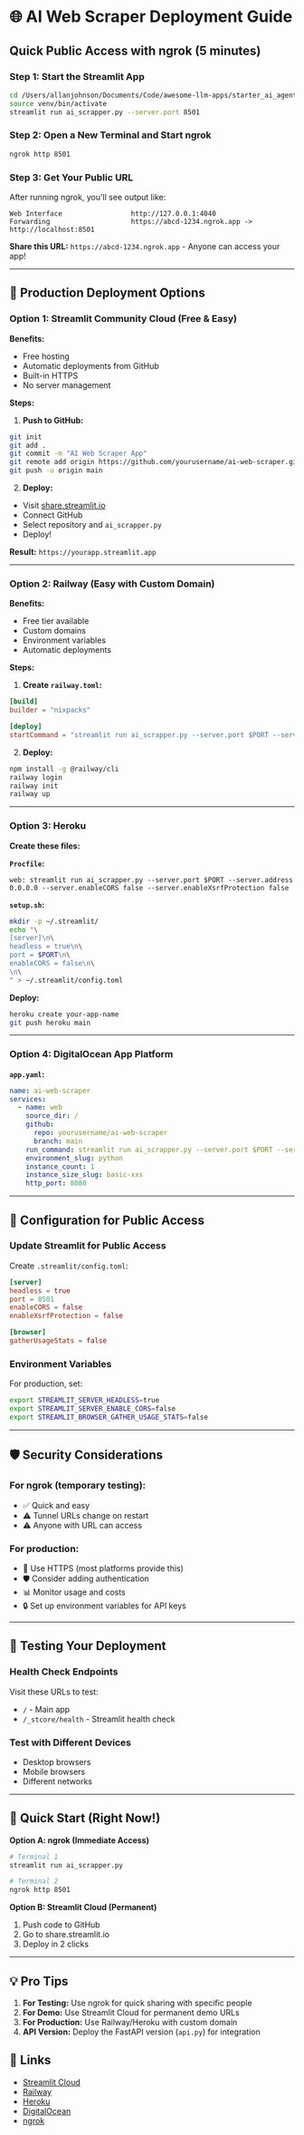 # 🌐 AI Web Scraper Deployment Guide

## Quick Public Access with ngrok (5 minutes)

### Step 1: Start the Streamlit App

```bash
cd /Users/allanjohnson/Documents/Code/awesome-llm-apps/starter_ai_agents/web_scrapping_ai_agent
source venv/bin/activate
streamlit run ai_scrapper.py --server.port 8501
```

### Step 2: Open a New Terminal and Start ngrok

```bash
ngrok http 8501
```

### Step 3: Get Your Public URL

After running ngrok, you'll see output like:

```
Web Interface                 http://127.0.0.1:4040
Forwarding                    https://abcd-1234.ngrok.app -> http://localhost:8501
```

**Share this URL:** `https://abcd-1234.ngrok.app` - Anyone can access your app!

---

## 🚀 Production Deployment Options

### Option 1: Streamlit Community Cloud (Free & Easy)

**Benefits:**

- Free hosting
- Automatic deployments from GitHub
- Built-in HTTPS
- No server management

**Steps:**

1. **Push to GitHub:**

```bash
git init
git add .
git commit -m "AI Web Scraper App"
git remote add origin https://github.com/yourusername/ai-web-scraper.git
git push -u origin main
```

2. **Deploy:**

- Visit [share.streamlit.io](https://share.streamlit.io)
- Connect GitHub
- Select repository and `ai_scrapper.py`
- Deploy!

**Result:** `https://yourapp.streamlit.app`

---

### Option 2: Railway (Easy with Custom Domain)

**Benefits:**

- Free tier available
- Custom domains
- Environment variables
- Automatic deployments

**Steps:**

1. **Create `railway.toml`:**

```toml
[build]
builder = "nixpacks"

[deploy]
startCommand = "streamlit run ai_scrapper.py --server.port $PORT --server.address 0.0.0.0"
```

2. **Deploy:**

```bash
npm install -g @railway/cli
railway login
railway init
railway up
```

---

### Option 3: Heroku

**Create these files:**

**`Procfile`:**

```
web: streamlit run ai_scrapper.py --server.port $PORT --server.address 0.0.0.0 --server.enableCORS false --server.enableXsrfProtection false
```

**`setup.sh`:**

```bash
mkdir -p ~/.streamlit/
echo "\
[server]\n\
headless = true\n\
port = $PORT\n\
enableCORS = false\n\
\n\
" > ~/.streamlit/config.toml
```

**Deploy:**

```bash
heroku create your-app-name
git push heroku main
```

---

### Option 4: DigitalOcean App Platform

**`app.yaml`:**

```yaml
name: ai-web-scraper
services:
  - name: web
    source_dir: /
    github:
      repo: yourusername/ai-web-scraper
      branch: main
    run_command: streamlit run ai_scrapper.py --server.port $PORT --server.address 0.0.0.0
    environment_slug: python
    instance_count: 1
    instance_size_slug: basic-xxs
    http_port: 8080
```

---

## 🔧 Configuration for Public Access

### Update Streamlit for Public Access

Create `.streamlit/config.toml`:

```toml
[server]
headless = true
port = 8501
enableCORS = false
enableXsrfProtection = false

[browser]
gatherUsageStats = false
```

### Environment Variables

For production, set:

```bash
export STREAMLIT_SERVER_HEADLESS=true
export STREAMLIT_SERVER_ENABLE_CORS=false
export STREAMLIT_BROWSER_GATHER_USAGE_STATS=false
```

---

## 🛡️ Security Considerations

### For ngrok (temporary testing):

- ✅ Quick and easy
- ⚠️ Tunnel URLs change on restart
- ⚠️ Anyone with URL can access

### For production:

- 🔐 Use HTTPS (most platforms provide this)
- 🛡️ Consider adding authentication
- 📊 Monitor usage and costs
- 🔒 Set up environment variables for API keys

---

## 📱 Testing Your Deployment

### Health Check Endpoints

Visit these URLs to test:

- `/` - Main app
- `/_stcore/health` - Streamlit health check

### Test with Different Devices

- Desktop browsers
- Mobile browsers
- Different networks

---

## 🚨 Quick Start (Right Now!)

**Option A: ngrok (Immediate Access)**

```bash
# Terminal 1
streamlit run ai_scrapper.py

# Terminal 2
ngrok http 8501
```

**Option B: Streamlit Cloud (Permanent)**

1. Push code to GitHub
2. Go to share.streamlit.io
3. Deploy in 2 clicks

---

## 💡 Pro Tips

1. **For Testing:** Use ngrok for quick sharing with specific people
2. **For Demo:** Use Streamlit Cloud for permanent demo URLs
3. **For Production:** Use Railway/Heroku with custom domain
4. **API Version:** Deploy the FastAPI version (`api.py`) for integration

## 🔗 Links

- [Streamlit Cloud](https://share.streamlit.io)
- [Railway](https://railway.app)
- [Heroku](https://heroku.com)
- [DigitalOcean](https://digitalocean.com)
- [ngrok](https://ngrok.com)

